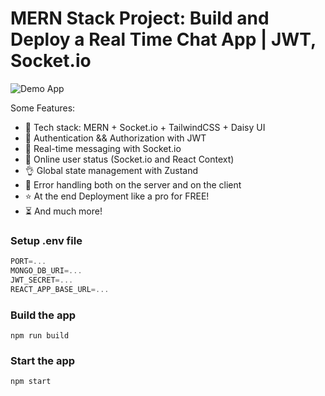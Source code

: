 # MERN Stack Project: Build and Deploy a Real Time Chat App | JWT, Socket.io

![Demo App](https://dungpv-api.vercel.app/assets/images/chat-app.png)

Some Features:

-   🌟 Tech stack: MERN + Socket.io + TailwindCSS + Daisy UI
-   🎃 Authentication && Authorization with JWT
-   👾 Real-time messaging with Socket.io
-   🚀 Online user status (Socket.io and React Context)
-   👌 Global state management with Zustand
-   🐞 Error handling both on the server and on the client
-   ⭐ At the end Deployment like a pro for FREE!
-   ⏳ And much more!

### Setup .env file

```js
PORT=...
MONGO_DB_URI=...
JWT_SECRET=...
REACT_APP_BASE_URL=...

```

### Build the app

```shell
npm run build
```

### Start the app

```shell
npm start
```
